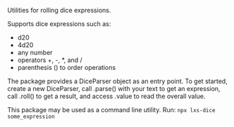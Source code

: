 Utilities for rolling dice expressions.

Supports dice expressions such as:
- d20
- 4d20
- any number
- operators +, -, *, and /
- parenthesis () to order operations

The package provides a DiceParser object as an entry point. To get started,
create a new DiceParser, call .parse() with your text to get an expression,
call .roll() to get a result, and access .value to read the overall value.

This package may be used as a command line utility. Run:
`npx lxs-dice some_expression`
